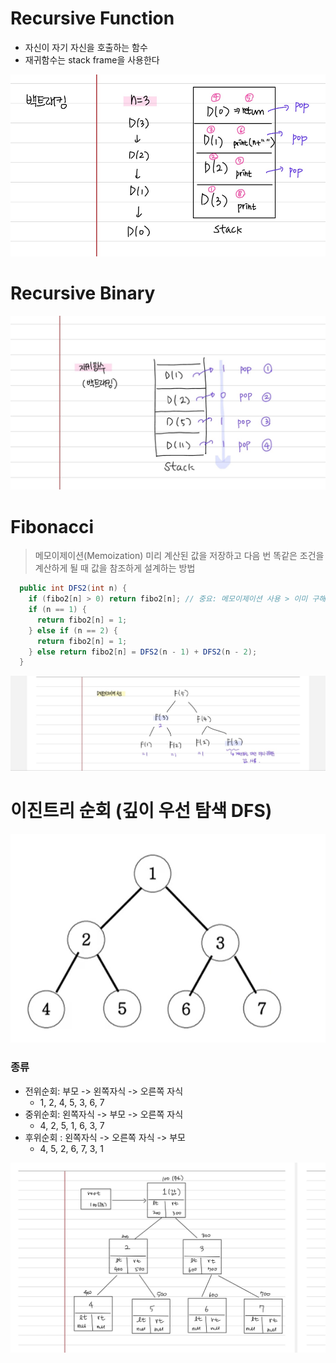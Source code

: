 # Recursive Function

- 자신이 자기 자신을 호출하는 함수
- 재귀함수는 stack frame을 사용한다

![Alt text](image/image1.png)

# Recursive Binary

![Alt text](image/image2.png)

# Fibonacci

> 메모이제이션(Memoization)
> 미리 계산된 값을 저장하고 다음 번 똑같은 조건을 계산하게 될 때 값을 참조하게 설계하는 방법

```java
  public int DFS2(int n) {
    if (fibo2[n] > 0) return fibo2[n]; // 중요: 메모이제이션 사용 > 이미 구해진 값을 미리 return!
    if (n == 1) {
      return fibo2[n] = 1;
    } else if (n == 2) {
      return fibo2[n] = 1;
    } else return fibo2[n] = DFS2(n - 1) + DFS2(n - 2);
  }
```

![Alt text](image/image3.png)

# 이진트리 순회 (깊이 우선 탐색 DFS)

![Alt text](image/image4.png)

### 종류

- 전위순회: 부모 -> 왼쪽자식 -> 오른쪽 자식
  - 1, 2, 4, 5, 3, 6, 7
- 중위순회: 왼쪽자식 -> 부모 -> 오른쪽 자식
  - 4, 2, 5, 1, 6, 3, 7
- 후위순회 : 왼쪽자식 -> 오른쪽 자식 -> 부모
  - 4, 5, 2, 6, 7, 3, 1

![Alt text](image/image5.png)

